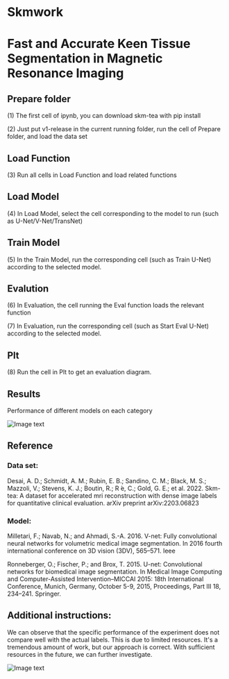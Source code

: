 # Skmwork
# Fast and Accurate Keen Tissue Segmentation in Magnetic Resonance Imaging

## Prepare folder
(1) The first cell of ipynb, you can download skm-tea with pip install

(2) Just put v1-release in the current running folder, run the cell of Prepare folder, and load the data set

## Load Function
(3) Run all cells in Load Function and load related functions

## Load Model
(4) In Load Model, select the cell corresponding to the model to run (such as U-Net/V-Net/TransNet)

## Train Model
(5) In the Train Model, run the corresponding cell (such as Train U-Net) according to the selected model.

## Evalution
(6) In Evaluation, the cell running the Eval function loads the relevant function

(7) In Evaluation, run the corresponding cell (such as Start Eval U-Net) according to the selected model.

## Plt
(8) Run the cell in Plt to get an evaluation diagram.

## Results
Performance of different models on each category

![Image text](https://github.com/LULU-Li0720/skmwork/blob/main/Performance.png)

## Reference
### Data set:

Desai, A. D.; Schmidt, A. M.; Rubin, E. B.; Sandino, C. M.; Black, M. S.; Mazzoli, V.; Stevens, K. J.; Boutin, R.; R ́e, C.;
Gold, G. E.; et al. 2022. Skm-tea: A dataset for accelerated mri reconstruction with dense image labels for quantitative clinical evaluation. arXiv preprint arXiv:2203.06823

### Model:

Milletari, F.; Navab, N.; and Ahmadi, S.-A. 2016. V-net: Fully convolutional neural networks for volumetric medical image segmentation. In 2016 fourth international conference on 3D vision (3DV), 565–571. Ieee

Ronneberger, O.; Fischer, P.; and Brox, T. 2015. U-net: Convolutional networks for biomedical image segmentation. In Medical Image Computing and Computer-Assisted Intervention–MICCAI 2015: 18th International Conference, Munich, Germany, October 5-9, 2015, Proceedings, Part III 18, 234–241. Springer.

## Additional instructions:
We can observe that the specific performance of the experiment does not compare well with the actual labels. This is due to limited resources. It's a tremendous amount of work, but our approach is correct. With sufficient resources in the future, we can further investigate.

![Image text](https://github.com/LULU-Li0720/skmwork/blob/main/Performance.png)
